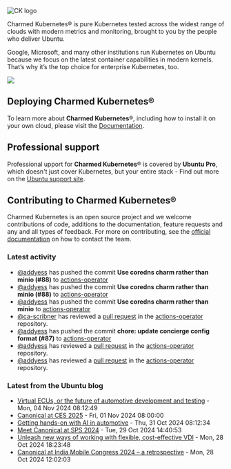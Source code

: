![CK logo](https://assets.ubuntu.com/v1/451d4cf4-Charmed+Kubernetes_RGB_onWhite_2022.svg)

Charmed Kubernetes® is pure Kubernetes tested across the widest range of clouds with modern metrics and monitoring, brought to you by the people who deliver Ubuntu.

Google, Microsoft, and many other institutions run Kubernetes on Ubuntu because we focus on the latest container capabilities in modern kernels. That’s why it’s the top choice for enterprise Kubernetes, too.

![](https://assets.ubuntu.com/v1/843c77b6-juju-at-a-glace.svg)

## Deploying Charmed Kubernetes®

To learn more about **Charmed Kubernetes**®, including how to install it on your own cloud, please visit the [Documentation][docs].

## Professional support

Professional upport for **Charmed Kubernetes**® is covered by **Ubuntu Pro**, which doesn't just cover Kubernetes, but your entire stack - Find out more on the [Ubuntu support site](https://ubuntu.com/support).

## Contributing to Charmed Kubernetes®

Charmed Kubernetes is an open source project and we welcome contributions of code, additions to the documentation, feature requests and any and all types of feedback. For more on contributing, see the [official documentation][get-in-touch] on how to contact the team.

<!-- LINKS -->
[docs]: https://ubuntu.com/kubernetes/docs
[get-in-touch]: https://ubuntu.com/kubernetes/docs/get-in-touch

### Latest activity

<!-- activity starts -->
 - [@addyess](https://github.com/addyess) has pushed the commit **Use coredns charm rather than minio (#88)** to [actions-operator](https://github.com/charmed-kubernetes/actions-operator)
 - [@addyess](https://github.com/addyess) has pushed the commit **Use coredns charm rather than minio (#88)** to [actions-operator](https://github.com/charmed-kubernetes/actions-operator)
 - [@addyess](https://github.com/addyess) has pushed the commit **Use coredns charm rather than minio** to [actions-operator](https://github.com/charmed-kubernetes/actions-operator)
 - [@ca-scribner](https://github.com/ca-scribner) has reviewed a [pull request](https://github.com/charmed-kubernetes/actions-operator/pull/88) in the [actions-operator](https://github.com/charmed-kubernetes/actions-operator) repository.
 - [@addyess](https://github.com/addyess) has pushed the commit **chore: update concierge config format (#87)** to [actions-operator](https://github.com/charmed-kubernetes/actions-operator)
 - [@addyess](https://github.com/addyess) has reviewed a [pull request](https://github.com/charmed-kubernetes/actions-operator/pull/87) in the [actions-operator](https://github.com/charmed-kubernetes/actions-operator) repository.
 - [@addyess](https://github.com/addyess) has reviewed a [pull request](https://github.com/charmed-kubernetes/actions-operator/pull/87) in the [actions-operator](https://github.com/charmed-kubernetes/actions-operator) repository.
<!-- activity ends -->

<!-- roadmap starts -->

<!-- roadmap ends -->

### Latest from the Ubuntu blog

<!-- blog starts -->
* [Virtual ECUs, or the future of automotive development and testing](https://ubuntu.com//blog/virtual-ecus-or-the-future-of-automotive-development-and-testing) - Mon, 04 Nov 2024 08:12:49 
* [Canonical at CES 2025](https://ubuntu.com//blog/canonical-at-ces-2025) - Fri, 01 Nov 2024 08:00:00 
* [Getting hands-on with AI in automotive](https://ubuntu.com//blog/getting-hands-on-with-ai-in-automotive) - Thu, 31 Oct 2024 08:12:34 
* [Meet Canonical at SPS 2024](https://ubuntu.com//blog/canonical-sps-2024-industrial) - Tue, 29 Oct 2024 14:40:53 
* [Unleash new ways of working with flexible, cost-effective VDI](https://ubuntu.com//blog/unleash-new-ways-of-working-with-flexible-cost-effective-vdi) - Mon, 28 Oct 2024 18:23:48 
* [Canonical at India Mobile Congress 2024 – a retrospective](https://ubuntu.com//blog/canonical-at-india-mobile-congress-2024-a-retrospective) - Mon, 28 Oct 2024 12:02:03 
<!-- blog ends -->
